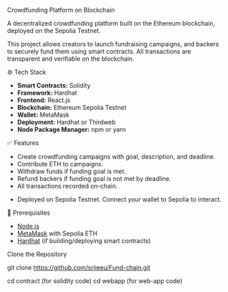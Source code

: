  Crowdfunding Platform on Blockchain

A decentralized crowdfunding platform built on the Ethereum blockchain, deployed on the Sepolia Testnet.



This project allows creators to launch fundraising campaigns, and backers to securely fund them using smart contracts. All transactions are transparent and verifiable on the blockchain.

⚙️ Tech Stack

- **Smart Contracts:** Solidity
- **Framework:** Hardhat
- **Frontend:** React.js 
- **Blockchain:** Ethereum Sepolia Testnet
- **Wallet:** MetaMask
- **Deployment:** Hardhat or Thirdweb
- **Node Package Manager:** npm or yarn

 ✅ Features

- Create crowdfunding campaigns with goal, description, and deadline.
- Contribute ETH to campaigns.
- Withdraw funds if funding goal is met.
- Refund backers if funding goal is not met by deadline.
- All transactions recorded on-chain.

* Deployed on Sepolia Testnet. Connect your wallet to Sepolia to interact.


 📝 Prerequisites

- [Node.js](https://nodejs.org/)
- [MetaMask](https://metamask.io/) with Sepolia ETH
- [Hardhat](https://hardhat.org/) (if building/deploying smart contracts)


Clone the Repository

git clone https://github.com/sriieeu/Fund-chain.git


cd contract (for solidity code)
cd webapp (for web-app code)

